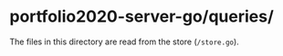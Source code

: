 # portfolio2020-server-go/queries/

The files in this directory are read from the store (`/store.go`).